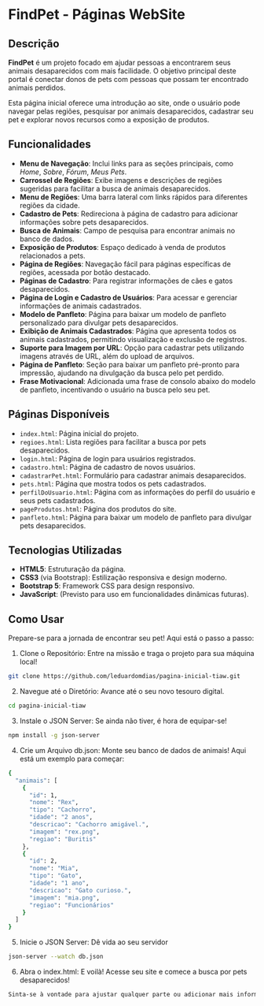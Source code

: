 # FindPet - Páginas WebSite

## Descrição

**FindPet** é um projeto focado em ajudar pessoas a encontrarem seus animais desaparecidos com mais facilidade. O objetivo principal deste portal é conectar donos de pets com pessoas que possam ter encontrado animais perdidos.

Esta página inicial oferece uma introdução ao site, onde o usuário pode navegar pelas regiões, pesquisar por animais desaparecidos, cadastrar seu pet e explorar novos recursos como a exposição de produtos.

## Funcionalidades

- **Menu de Navegação**: Inclui links para as seções principais, como _Home_, _Sobre_, _Fórum_, _Meus Pets_.
- **Carrossel de Regiões**: Exibe imagens e descrições de regiões sugeridas para facilitar a busca de animais desaparecidos.
- **Menu de Regiões**: Uma barra lateral com links rápidos para diferentes regiões da cidade.
- **Cadastro de Pets**: Redireciona à página de cadastro para adicionar informações sobre pets desaparecidos.
- **Busca de Animais**: Campo de pesquisa para encontrar animais no banco de dados.
- **Exposição de Produtos**: Espaço dedicado à venda de produtos relacionados a pets.
- **Página de Regiões**: Navegação fácil para páginas específicas de regiões, acessada por botão destacado.
- **Páginas de Cadastro**: Para registrar informações de cães e gatos desaparecidos.
- **Página de Login e Cadastro de Usuários**: Para acessar e gerenciar informações de animais cadastrados.
- **Modelo de Panfleto**: Página para baixar um modelo de panfleto personalizado para divulgar pets desaparecidos.
- **Exibição de Animais Cadastrados**: Página que apresenta todos os animais cadastrados, permitindo visualização e exclusão de registros.
- **Suporte para Imagem por URL**: Opção para cadastrar pets utilizando imagens através de URL, além do upload de arquivos.
- **Página de Panfleto**: Seção para baixar um panfleto pré-pronto para impressão, ajudando na divulgação da busca pelo pet perdido.
- **Frase Motivacional**: Adicionada uma frase de consolo abaixo do modelo de panfleto, incentivando o usuário na busca pelo seu pet.

## Páginas Disponíveis

- `index.html`: Página inicial do projeto.
- `regioes.html`: Lista regiões para facilitar a busca por pets desaparecidos.
- `login.html`: Página de login para usuários registrados.
- `cadastro.html`: Página de cadastro de novos usuários.
- `cadastrarPet.html`: Formulário para cadastrar animais desaparecidos.
- `pets.html`: Página que mostra todos os pets cadastrados.
- `perfilDoUsuario.html`: Página com as informações do perfil do usuário e seus pets cadastrados.
- `pageProdutos.html`: Página dos produtos do site.
- `panfleto.html`: Página para baixar um modelo de panfleto para divulgar pets desaparecidos.

## Tecnologias Utilizadas

- **HTML5**: Estruturação da página.
- **CSS3** (via Bootstrap): Estilização responsiva e design moderno.
- **Bootstrap 5**: Framework CSS para design responsivo.
- **JavaScript**: (Previsto para uso em funcionalidades dinâmicas futuras).

## Como Usar

Prepare-se para a jornada de encontrar seu pet! Aqui está o passo a passo:

1. Clone o Repositório: Entre na missão e traga o projeto para sua máquina local!

```bash
git clone https://github.com/leduardomdias/pagina-inicial-tiaw.git
```
2.  Navegue até o Diretório: Avance até o seu novo tesouro digital.

```bash
cd pagina-inicial-tiaw
```
3. Instale o JSON Server: Se ainda não tiver, é hora de equipar-se!

```bash
npm install -g json-server
```
4.  Crie um Arquivo db.json: Monte seu banco de dados de animais! Aqui está um exemplo para começar:

```bash
{
  "animais": [
    {
      "id": 1,
      "nome": "Rex",
      "tipo": "Cachorro",
      "idade": "2 anos",
      "descricao": "Cachorro amigável.",
      "imagem": "rex.png",
      "regiao": "Buritis"
    },
    {
      "id": 2,
      "nome": "Mia",
      "tipo": "Gato",
      "idade": "1 ano",
      "descricao": "Gato curioso.",
      "imagem": "mia.png",
      "regiao": "Funcionários"
    }
  ]
}
```

5. Inicie o JSON Server: Dê vida ao seu servidor

```bash
json-server --watch db.json
```

6. Abra o index.html: E voilà! Acesse seu site e comece a busca por pets desaparecidos!

```bash
Sinta-se à vontade para ajustar qualquer parte ou adicionar mais informações conforme necessário!
```
